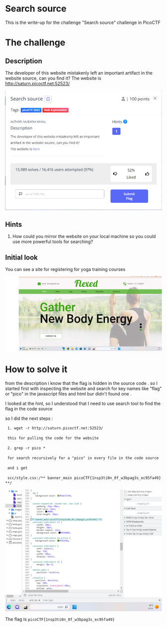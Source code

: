 # Search source 

This is the write-up for the challenge "Search source" challenge in PicoCTF

# The challenge

## Description
The developer of this website mistakenly left an important artifact in the website source, can you find it?
The website is http://saturn.picoctf.net:52523/

![](images/challenge.png)

## Hints
1. How could you mirror the website on your local machine so you could use more powerful tools for searching?


## Initial look
You can see a site for registering for yoga training courses

![](images/website.png)
# How to solve it
from the description i know that the flag is hidden in the source code . 
so I started first with inspecting the website and search for key names like "flag" or "pico"
in the javascript files and html bur didn't found one .

I looked at the hint, so I understood that I need to use search
tool to find the flag in the code source

so I did the next steps :

     1. wget -r http://saturn.picoctf.net:52523/

     this for pulling the code for the website

     2. grep -r pico *

     for search recursively for a "pico" in every file in the code source

     and i get 

     scc/style.css:/** banner_main picoCTF{1nsp3ti0n_0f_w3bpag3s_ec95fa49} **/


![](images/flag.png)

The flag is `picoCTF{1nsp3ti0n_0f_w3bpag3s_ec95fa49}`





